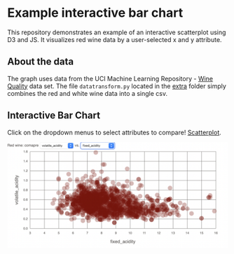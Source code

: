 # Example interactive bar chart
This repository demonstrates an example of an interactive scatterplot using D3 and JS. It visualizes red wine data by a user-selected x and y attribute. 

## About the data
The graph uses data from the UCI Machine Learning Repository - [Wine Quality](https://archive.ics.uci.edu/ml/datasets/wine+quality) data set. The file `datatransform.py` located in the [extra](https://github.com/sophiacofone/wine2/tree/main/extra) folder simply combines the red and white wine data into a single csv. 

## Interactive Bar Chart
Click on the dropdown menus to select attributes to compare! [Scatterplot](https://sophiacofone.github.io/wine2/).

![image of scatterplot](extra/scatter.png)

